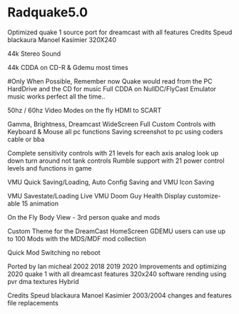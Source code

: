 # Radquake5.0
Optimized quake 1 source port for dreamcast with all features Credits Speud blackaura Manoel Kasimier
320X240

44k Stereo Sound

44k CDDA on CD-R & Gdemu most times

#Only When Possible, Remember now Quake would read from the PC HardDrive and the CD for music
Full CDDA on NullDC/FlyCast Emulator music works perfect all the time..

50hz / 60hz Video Modes on the fly HDMI to SCART

Gamma, Brightness, Dreamcast WideScreen
Full Custom Controls with Keyboard & Mouse all pc functions
Saving screenshot to pc using coders cable or bba

Complete sensitivity controls with 21 levels for each axis analog look up down turn around not tank controls
Rumble support with 21 power control levels and functions in game

VMU Quick Saving/Loading, Auto Config Saving and VMU Icon Saving

VMU Savestate/Loading
Live VMU Doom Guy Health Display customize-able 15 animation

On the Fly Body View - 3rd person quake and mods

Custom Theme for the DreamCast HomeScreen
GDEMU users can use up to 100 Mods with the MDS/MDF mod collection

Quick Mod Switching no reboot

Ported by Ian micheal 2002 2018 2019 2020 Improvements and optimizing 2020 quake 1 with all dreamcast features 320x240 software rending using pvr dma textures Hybrid

Credits  Speud blackaura Manoel Kasimier 2003/2004 changes and features file replacements

